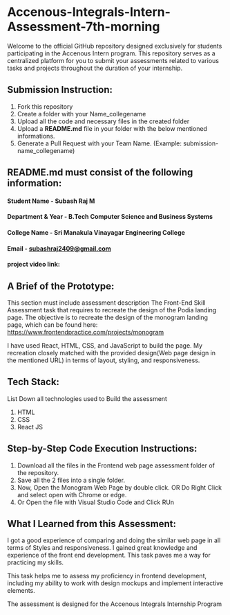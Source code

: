 # Accenous-Integrals-Intern-Assessment-7th-morning
Welcome to the official GitHub repository designed exclusively for students participating in the Accenous Intern program. This repository serves as a centralized platform for you to submit your assessments related to various tasks and projects throughout the duration of your internship.

## Submission Instruction:
  1. Fork this repository
  2. Create a folder with your Name_collegename
  3. Upload all the code and necessary files in the created folder
  4. Upload a **README.md** file in your folder with the below mentioned informations.
  5. Generate a Pull Request with your Team Name. (Example: submission-name_collegename)

## README.md must consist of the following information:

#### Student Name       - Subash Raj M
#### Department & Year  - B.Tech Computer Science and Business Systems
#### College Name       - Sri Manakula Vinayagar Engineering College
#### Email              - subashraj2409@gmail.com

 #### project video link:


## A Brief of the Prototype:
This section must include assessment description
The Front-End Skill Assessment task that requires to recreate the design of the Podia landing page.
The objective is to recreate the design of the  monogram landing page, which can be found here: https://www.frontendpractice.com/projects/monogram

I have used React, HTML, CSS, and JavaScript to build the page. My recreation closely matched with the provided design(Web page design in the mentioned URL) in terms of layout, styling, and responsiveness.

## Tech Stack: 
   List Down all technologies used to Build the assessment
   1. HTML
   2. CSS
   3. React JS
   
## Step-by-Step Code Execution Instructions:
1. Download all the files in the Frontend web page assessment folder of the repository.
2. Save all the 2 files into a single folder.
3. Now, Open the Monogram Web Page by double click. OR Do Right Click and select open with Chrome or edge.
4. Or Open the file with Visual Studio Code and Click RUn
  
## What I Learned from this Assessment: 
I got a good experience of comparing and doing the similar web page in all terms of Styles and responsiveness. I gained great knowledge and experience of the front end development. This task paves me a way for practicing my skills.

This task helps me to assess my proficiency in frontend development, including my ability to work with design mockups and implement interactive elements. 


The assessment is designed for the Accenous Integrals Internship Program


     
